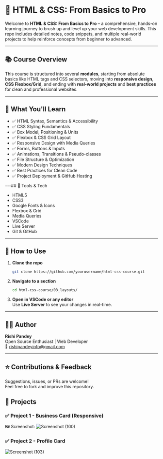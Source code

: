 # 🧠 HTML & CSS: From Basics to Pro

Welcome to **HTML & CSS: From Basics to Pro** – a comprehensive, hands-on learning journey to brush up and level up your web development skills. This repo includes detailed notes, code snippets, and multiple real-world projects to help reinforce concepts from beginner to advanced.

---

## 📚 Course Overview

This course is structured into several **modules**, starting from absolute basics like HTML tags and CSS selectors, moving into **responsive design**, **CSS Flexbox/Grid**, and ending with **real-world projects** and **best practices** for clean and professional websites.

---

## 🚀 What You'll Learn

- ✅ HTML Syntax, Semantics & Accessibility
- ✅ CSS Styling Fundamentals
- ✅ Box Model, Positioning & Units
- ✅ Flexbox & CSS Grid Layout
- ✅ Responsive Design with Media Queries
- ✅ Forms, Buttons & Inputs
- ✅ Animations, Transitions & Pseudo-classes
- ✅ File Structure & Optimization
- ✅ Modern Design Techniques
- ✅ Best Practices for Clean Code
- ✅ Project Deployment & GitHub Hosting

---## 🧰 Tools & Tech

- HTML5
- CSS3
- Google Fonts & Icons
- Flexbox & Grid
- Media Queries
- VSCode
- Live Server
- Git & GitHub

---

## 📌 How to Use

1. **Clone the repo**  
   ```bash
   git clone https://github.com/yourusername/html-css-course.git
   ```

2. **Navigate to a section**  
   ```bash
   cd html-css-course/03_layouts/
   ```

3. **Open in VSCode or any editor**  
   Use **Live Server** to see your changes in real-time.

---

## 🧑‍💻 Author

**Rishi Pandey**  
Open Source Enthusiast | Web Developer  
📧 rishipandeyinfo@gmail.com  

---

## ⭐️ Contributions & Feedback

Suggestions, issues, or PRs are welcome!  
Feel free to fork and improve this repository.

## 📂 Projects
### ✅ Project 1 - Business Card (Responsive)

🖼️ Screenshot:
![Screenshot (100)](https://github.com/user-attachments/assets/f74bdd88-569f-493c-b87a-b5b24bf74eda)

### ✅ Project 2 - Profile Card

![Screenshot (103)](https://github.com/user-attachments/assets/4d5d5637-d60a-4f19-81b5-1a063bb5387b)
